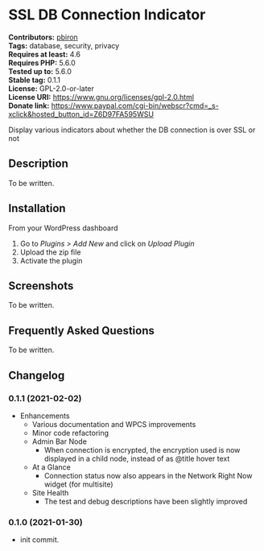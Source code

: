 # SSL DB Connection Indicator #

**Contributors:** [pbiron](https://profiles.wordpress.org/pbiron)  
**Tags:** database, security, privacy  
**Requires at least:** 4.6  
**Requires PHP:** 5.6.0  
**Tested up to:** 5.6.0  
**Stable tag:** 0.1.1  
**License:** GPL-2.0-or-later  
**License URI:** https://www.gnu.org/licenses/gpl-2.0.html  
**Donate link:** https://www.paypal.com/cgi-bin/webscr?cmd=_s-xclick&hosted_button_id=Z6D97FA595WSU  

Display various indicators about whether the DB connection is over SSL or not

## Description ##

To be written.

## Installation ##

From your WordPress dashboard

1. Go to _Plugins > Add New_ and click on _Upload Plugin_
2. Upload the zip file
3. Activate the plugin


## Screenshots ##

To be written.

## Frequently Asked Questions ##

To be written.

## Changelog ##

### 0.1.1 (2021-02-02) ###

* Enhancements
    * Various documentation and WPCS improvements
    * Minor code refactoring
    * Admin Bar Node
        * When connection is encrypted, the encryption used is now displayed in a child node, instead of as @title hover text
    * At a Glance
        * Connection status now also appears in the Network Right Now widget (for multisite) 
    * Site Health
        * The test and debug descriptions have been slightly improved

### 0.1.0 (2021-01-30) ###

* init commit.
